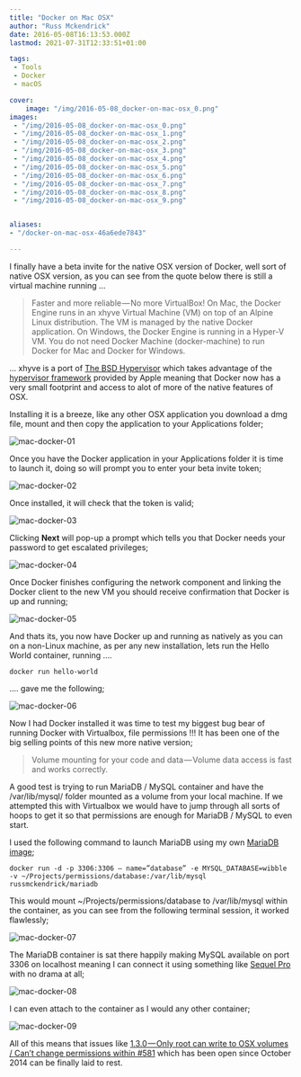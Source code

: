 ```yaml
---
title: "Docker on Mac OSX"
author: "Russ Mckendrick"
date: 2016-05-08T16:13:53.000Z
lastmod: 2021-07-31T12:33:51+01:00

tags:
 - Tools
 - Docker
 - macOS

cover:
    image: "/img/2016-05-08_docker-on-mac-osx_0.png" 
images:
 - "/img/2016-05-08_docker-on-mac-osx_0.png"
 - "/img/2016-05-08_docker-on-mac-osx_1.png"
 - "/img/2016-05-08_docker-on-mac-osx_2.png"
 - "/img/2016-05-08_docker-on-mac-osx_3.png"
 - "/img/2016-05-08_docker-on-mac-osx_4.png"
 - "/img/2016-05-08_docker-on-mac-osx_5.png"
 - "/img/2016-05-08_docker-on-mac-osx_6.png"
 - "/img/2016-05-08_docker-on-mac-osx_7.png"
 - "/img/2016-05-08_docker-on-mac-osx_8.png"
 - "/img/2016-05-08_docker-on-mac-osx_9.png"


aliases:
- "/docker-on-mac-osx-46a6ede7843"

---
```


I finally have a beta invite for the native OSX version of Docker, well sort of native OSX version, as you can see from the quote below there is still a virtual machine running …

> Faster and more reliable — No more VirtualBox! On Mac, the Docker Engine runs in an xhyve Virtual Machine (VM) on top of an Alpine Linux distribution. The VM is managed by the native Docker application. On Windows, the Docker Engine is running in a Hyper-V VM. You do not need Docker Machine (docker-machine) to run Docker for Mac and Docker for Windows.

… xhyve is a port of [The BSD Hypervisor](http://www.bhyve.org) which takes advantage of the [hypervisor framework](https://developer.apple.com/library/mac/documentation/DriversKernelHardware/Reference/Hypervisor/index.html) provided by Apple meaning that Docker now has a very small footprint and access to alot of more of the native features of OSX.

Installing it is a breeze, like any other OSX application you download a dmg file, mount and then copy the application to your Applications folder;

![mac-docker-01](/img/2016-05-08_docker-on-mac-osx_1.png)

Once you have the Docker application in your Applications folder it is time to launch it, doing so will prompt you to enter your beta invite token;

![mac-docker-02](/img/2016-05-08_docker-on-mac-osx_2.png)

Once installed, it will check that the token is valid;

![mac-docker-03](/img/2016-05-08_docker-on-mac-osx_3.png)

Clicking **Next** will pop-up a prompt which tells you that Docker needs your password to get escalated privileges;

![mac-docker-04](/img/2016-05-08_docker-on-mac-osx_4.png)

Once Docker finishes configuring the network component and linking the Docker client to the new VM you should receive confirmation that Docker is up and running;

![mac-docker-05](/img/2016-05-08_docker-on-mac-osx_5.png)

And thats its, you now have Docker up and running as natively as you can on a non-Linux machine, as per any new installation, lets run the Hello World container, running ….

```
docker run hello-world
```

…. gave me the following;

![mac-docker-06](/img/2016-05-08_docker-on-mac-osx_6.png)

Now I had Docker installed it was time to test my biggest bug bear of running Docker with Virtualbox, file permissions !!! It has been one of the big selling points of this new more native version;

> Volume mounting for your code and data — Volume data access is fast and works correctly.

A good test is trying to run MariaDB / MySQL container and have the /var/lib/mysql/ folder mounted as a volume from your local machine. If we attempted this with Virtualbox we would have to jump through all sorts of hoops to get it so that permissions are enough for MariaDB / MySQL to even start.

I used the following command to launch MariaDB using my own [MariaDB image](https://hub.docker.com/r/russmckendrick/mariadb/);

```
docker run -d -p 3306:3306 — name=”database” -e MYSQL_DATABASE=wibble -v ~/Projects/permissions/database:/var/lib/mysql russmckendrick/mariadb
```

This would mount ~/Projects/permissions/database to /var/lib/mysql within the container, as you can see from the following terminal session, it worked flawlessly;

![mac-docker-07](/img/2016-05-08_docker-on-mac-osx_7.png)

The MariaDB container is sat there happily making MySQL available on port 3306 on localhost meaning I can connect it using something like [Sequel Pro](http://www.sequelpro.com/) with no drama at all;

![mac-docker-08](/img/2016-05-08_docker-on-mac-osx_8.png)

I can even attach to the container as I would any other container;

![mac-docker-09](/img/2016-05-08_docker-on-mac-osx_9.png)

All of this means that issues like [1.3.0 — Only root can write to OSX volumes / Can’t change permissions within #581](https://github.com/boot2docker/boot2docker/issues/581) which has been open since October 2014 can be finally laid to rest.

